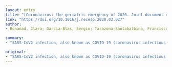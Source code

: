 ```yaml
---
layout: entry
title: "[Coronavirus: the geriatric emergency of 2020. Joint document of the Geriatric Cardiology Section of the Spanish Society of Cardiology and the Spanish Society of Geriatrics and Gerontology]"
link: "https://doi.org/10.1016/j.recesp.2020.03.027"
author:
- Bonanad, Clara; Garcia-Blas, Sergio; Tarazona-Santabalbina, Francisco Jose; Diez-Villanueva, Pablo; Ayesta, Ana; Fores, Juan Sanchis; Vidan-Austiz, Maite; Formiga, Francesc; Ariza-Sole, Albert; Martinez-Selles, Manuel

summary:
- "SARS-CoV2 infection, also known as COVID-19 (coronavirus infectious disease-19), was first identified in December 2019. In Spain, the first case of this infection was diagnosed on 31 January, 2020. By 30 March 2020, has caused 7340 deaths, especially in the elderly. The higher morbidity and mortality rates in older people have been associated with comorbidity, especially cardiovascular disease, and frailty."

original:
- "SARS-CoV2 infection, also known as COVID-19 (coronavirus infectious disease-19), was first identified in December 2019. In Spain, the first case of this infection was diagnosed on 31 January, 2020 and, by 30 March 2020, has caused 7340 deaths, especially in the elderly. Due to the rapidly evolving situation regarding this disease, the data reported in this article may be subject to modifications. The older population are particularly susceptible to COVID-19 infection and to developing severe disease. The higher morbidity and mortality rates in older people have been associated with comorbidity, especially cardiovascular disease, and frailty, which weakens the immune response. Due to both the number of affected countries and the number of cases, the current situation constitutes an ongoing pandemic and a major health emergency. Because Spain has one of the largest older populations in the world, COVID-19 has emerged as a geriatric emergency. This document has been prepared jointly between the Geriatric Cardiology Section of the Spanish Society of Cardiology and the Spanish Society of Geriatrics and Gerontology."
---
```


